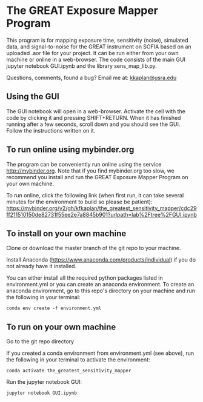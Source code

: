 # The GREAT Exposure Mapper Program

This program is for mapping exposure time, sensitivity (noise), simulated data, and signal-to-noise for the GREAT instrument on SOFIA based on an uploaded .aor file for your project.  It can be run either from your own machine or online in a web-browser.  The code consists of the main GUI jupyter notebook GUI.ipynb and the library sens_map_lib.py.

Questions, comments, found a bug?  Email me at: kkaplan@usra.edu

## Using the GUI

The GUI notebook will open in a web-browser.  Activate the cell with the code by clicking it and pressing SHIFT+RETURN.  When it has finished running after a few seconds, scroll down and you should see the GUI.  Follow the instructions written on it.

## To run online using mybinder.org

The program can be conveniently run online using the service http://mybinder.org.    Note that if you find mybinder.org too slow, we recommend you install and run the GREAT Exposure Mapper Program on your own machine.

To run online, click the following link (when first run, it can take several minutes for the environment to build so please be patient):
https://mybinder.org/v2/gh/kfkaplan/the_greatest_sensitivity_mapper/cdc29ff211510150de82731f55ee2e7a8845b901?urlpath=lab%2Ftree%2FGUI.ipynb

## To install on your own machine

Clone or download the master branch of the git repo to your machine.

Install Anaconda (https://www.anaconda.com/products/individual) if you do not already have it installed.

You can either install all the required python packages listed in environment.yml or you can create an anaconda environment.  To create an anaconda environment, go to this repo's directory on your machine and run the following in your terminal:
```
conda env create -f environment.yml
```

## To run on your own machine

Go to the git repo directory

If you created a conda environment from environment.yml (see above), run the following in your terminal to activate the environment:
```
conda activate the_greatest_sensitivity_mapper

```
Run the jupyter notebook GUI:
```
jupyter notebook GUI.ipynb
```



